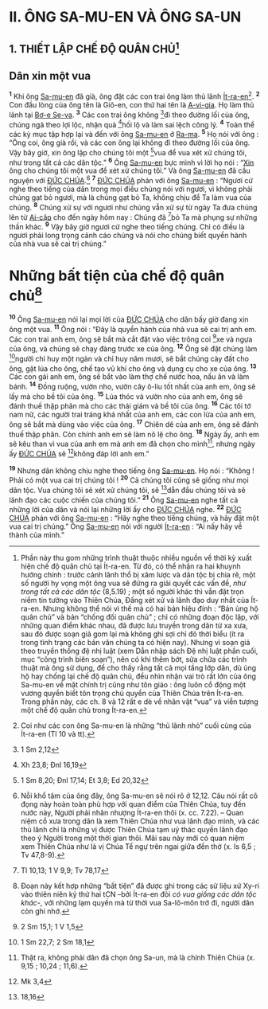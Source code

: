# II. ÔNG SA-MU-EN VÀ ÔNG SA-UN

## 1. THIẾT LẬP CHẾ ĐỘ QUÂN CHỦ[^1-ac15231c-28c0-4cba-9fc6-e6a7ff0e68e6]

## Dân xin một vua
<sup><b>1</b></sup> Khi ông [Sa-mu-en]() đã già, ông đặt các con trai ông làm thủ lãnh [Ít-ra-en]()[^2-ac15231c-28c0-4cba-9fc6-e6a7ff0e68e6]. <sup><b>2</b></sup> Con đầu lòng của ông tên là Giô-en, con thứ hai tên là [A-vi-gia](). Họ làm thủ lãnh tại [Bơ-e Se-va](). <sup><b>3</b></sup> Các con trai ông không [^1@-ac15231c-28c0-4cba-9fc6-e6a7ff0e68e6]đi theo đường lối của ông, chúng ngả theo lợi lộc, nhận quà [^2@-ac15231c-28c0-4cba-9fc6-e6a7ff0e68e6]hối lộ và làm sai lệch công lý. <sup><b>4</b></sup> Toàn thể các kỳ mục tập hợp lại và đến với ông [Sa-mu-en]() ở [Ra-ma](). <sup><b>5</b></sup> Họ nói với ông : “Ông coi, ông già rồi, và các con ông lại không đi theo đường lối của ông. Vậy bây giờ, xin ông lập cho chúng tôi một [^3@-ac15231c-28c0-4cba-9fc6-e6a7ff0e68e6]vua để vua xét xử chúng tôi, như trong tất cả các dân tộc.” <sup><b>6</b></sup> Ông [Sa-mu-en]() bực mình vì lời họ nói : “[Xin]() ông cho chúng tôi một vua để xét xử chúng tôi.” Và ông [Sa-mu-en]() đã cầu nguyện với [ĐỨC CHÚA]().[^3-ac15231c-28c0-4cba-9fc6-e6a7ff0e68e6] <sup><b>7</b></sup> [ĐỨC CHÚA]() phán với ông [Sa-mu-en]() : “Ngươi cứ nghe theo tiếng của dân trong mọi điều chúng nói với ngươi, vì không phải chúng gạt bỏ ngươi, mà là chúng gạt bỏ Ta, không chịu để Ta làm vua của chúng. <sup><b>8</b></sup> Chúng xử sự với ngươi như chúng vẫn xử sự từ ngày Ta đưa chúng lên từ [Ai-cập]() cho đến ngày hôm nay : Chúng đã [^4@-ac15231c-28c0-4cba-9fc6-e6a7ff0e68e6]bỏ Ta mà phụng sự những thần khác. <sup><b>9</b></sup> Vậy bây giờ ngươi cứ nghe theo tiếng chúng. Chỉ có điều là ngươi phải long trọng cảnh cáo chúng và nói cho chúng biết quyền hành của nhà vua sẽ cai trị chúng.”


# Những bất tiện của chế độ quân chủ[^4-ac15231c-28c0-4cba-9fc6-e6a7ff0e68e6]
<sup><b>10</b></sup> Ông [Sa-mu-en]() nói lại mọi lời của [ĐỨC CHÚA]() cho dân bấy giờ đang xin ông một vua. <sup><b>11</b></sup> Ông nói : “Đây là quyền hành của nhà vua sẽ cai trị anh em. Các con trai anh em, ông sẽ bắt mà cắt đặt vào việc trông coi [^5@-ac15231c-28c0-4cba-9fc6-e6a7ff0e68e6]xe và ngựa của ông, và chúng sẽ chạy đàng trước xe của ông. <sup><b>12</b></sup> Ông sẽ đặt chúng làm [^6@-ac15231c-28c0-4cba-9fc6-e6a7ff0e68e6]người chỉ huy một ngàn và chỉ huy năm mươi, sẽ bắt chúng cày đất cho ông, gặt lúa cho ông, chế tạo vũ khí cho ông và dụng cụ cho xe của ông. <sup><b>13</b></sup> Các con gái anh em, ông sẽ bắt vào làm thợ chế nước hoa, nấu ăn và làm bánh. <sup><b>14</b></sup> Đồng ruộng, vườn nho, vườn cây ô-liu tốt nhất của anh em, ông sẽ lấy mà cho bề tôi của ông. <sup><b>15</b></sup> Lúa thóc và vườn nho của anh em, ông sẽ đánh thuế thập phân mà cho các thái giám và bề tôi của ông. <sup><b>16</b></sup> Các tôi tớ nam nữ, các người trai tráng khá nhất của anh em, các con lừa của anh em, ông sẽ bắt mà dùng vào việc của ông. <sup><b>17</b></sup> Chiên dê của anh em, ông sẽ đánh thuế thập phân. Còn chính anh em sẽ làm nô lệ cho ông. <sup><b>18</b></sup> Ngày ấy, anh em sẽ kêu than vì vua của anh em mà anh em đã chọn cho mình[^5-ac15231c-28c0-4cba-9fc6-e6a7ff0e68e6], nhưng ngày ấy [ĐỨC CHÚA]() sẽ [^7@-ac15231c-28c0-4cba-9fc6-e6a7ff0e68e6]không đáp lời anh em.”

<sup><b>19</b></sup> Nhưng dân không chịu nghe theo tiếng ông [Sa-mu-en](). Họ nói : “Không ! Phải có một vua cai trị chúng tôi ! <sup><b>20</b></sup> Cả chúng tôi cũng sẽ giống như mọi dân tộc. Vua chúng tôi sẽ xét xử chúng tôi, sẽ [^8@-ac15231c-28c0-4cba-9fc6-e6a7ff0e68e6]dẫn đầu chúng tôi và sẽ lãnh đạo các cuộc chiến của chúng tôi.” <sup><b>21</b></sup> Ông [Sa-mu-en]() nghe tất cả những lời của dân và nói lại những lời ấy cho [ĐỨC CHÚA]() nghe. <sup><b>22</b></sup> [ĐỨC CHÚA]() phán với ông [Sa-mu-en]() : “Hãy nghe theo tiếng chúng, và hãy đặt một vua cai trị chúng.” Ông [Sa-mu-en]() nói với người [Ít-ra-en]() : “Ai nấy hãy về thành của mình.”

[^1-ac15231c-28c0-4cba-9fc6-e6a7ff0e68e6]: Phần này thu gom những trình thuật thuộc nhiều nguồn về thời kỳ xuất hiện chế độ quân chủ tại Ít-ra-en. Từ đó, có thể nhận ra hai khuynh hướng chính : trước cảnh lãnh thổ bị xâm lược và dân tộc bị chia rẽ, một số người hy vọng một ông vua sẽ đứng ra giải quyết các vấn đề, *như trong tất cả các dân tộc* (8,5.19) ; một số người khác thì vẫn đặt trọn niềm tin tưởng vào Thiên Chúa, Đấng xét xử và lãnh đạo duy nhất của Ít-ra-en. Nhưng không thể nói vì thế mà có hai bản hiệu đính : “Bản ủng hộ quân chủ” và bản “chống đối quân chủ” ; chỉ có những đoạn độc lập, với những quan điểm khác nhau, đã được lưu truyền trong dân từ xa xưa, sau đó được soạn giả gom lại mà không ghi sợi chỉ đỏ thời biểu (ít ra trong tình trạng các bản văn chúng ta có hiện nay). Nhưng vì soạn giả theo truyền thống đệ nhị luật (xem Dẫn nhập sách Đệ nhị luật phần cuối, mục “công trình biên soạn”), nên có khi thêm bớt, sửa chữa các trình thuật mà ông sử dụng, để cho thấy rằng tất cả mọi tầng lớp dân, dù ủng hộ hay chống lại chế độ quân chủ, đều nhìn nhận vai trò rất lớn của ông Sa-mu-en về mặt chính trị cũng như tôn giáo : ông luôn cổ động một vương quyền biết tôn trọng chủ quyền của Thiên Chúa trên Ít-ra-en. Trong phần này, các ch. 8 và 12 rất e dè về nhân vật “vua” và viễn tượng một chế độ quân chủ trong Ít-ra-en.
[^2-ac15231c-28c0-4cba-9fc6-e6a7ff0e68e6]: Coi như các con ông Sa-mu-en là những “thủ lãnh nhỏ” cuối cùng của Ít-ra-en (Tl 10 và tt).
[^3-ac15231c-28c0-4cba-9fc6-e6a7ff0e68e6]: Nỗi khổ tâm của ông đây, ông Sa-mu-en sẽ nói rõ ở 12,12. Câu nói rất cô đọng này hoàn toàn phù hợp với quan điểm của Thiên Chúa, tuy đến nước này, Người phải nhân nhượng Ít-ra-en thôi (x. cc. 7.22). – Quan niệm cổ xưa trong dân là xem Thiên Chúa như vua lãnh đạo mình, và các thủ lãnh chỉ là những vị được Thiên Chúa tạm uỷ thác quyền lãnh đạo theo ý Người trong một thời gian thôi. Mãi sau này mới có quan niệm xem Thiên Chúa như là vị Chúa Tể ngự trên ngai giữa đền thờ (x. Is 6,5 ; Tv 47,8-9).
[^4-ac15231c-28c0-4cba-9fc6-e6a7ff0e68e6]: Đoạn này kết hợp những “bất tiện” đã được ghi trong các sử liệu xứ Xy-ri vào thiên niên kỷ thứ hai tCN –bởi Ít-ra-en đòi *có vua giống các dân tộc khác*-, với những lạm quyền mà từ thời vua Sa-lô-môn trở đi, người dân còn ghi nhớ.
[^5-ac15231c-28c0-4cba-9fc6-e6a7ff0e68e6]: Thật ra, không phải dân đã chọn ông Sa-un, mà là chính Thiên Chúa (x. 9,15 ; 10,24 ; 11,6).
[^1@-ac15231c-28c0-4cba-9fc6-e6a7ff0e68e6]: 1 Sm 2,12
[^2@-ac15231c-28c0-4cba-9fc6-e6a7ff0e68e6]: Xh 23,8; Đnl 16,19
[^3@-ac15231c-28c0-4cba-9fc6-e6a7ff0e68e6]: 1 Sm 8,20; Đnl 17,14; Et 3,8; Ed 20,32
[^4@-ac15231c-28c0-4cba-9fc6-e6a7ff0e68e6]: Tl 10,13; 1 V 9,9; Tv 78,17
[^5@-ac15231c-28c0-4cba-9fc6-e6a7ff0e68e6]: 2 Sm 15,1; 1 V 1,5
[^6@-ac15231c-28c0-4cba-9fc6-e6a7ff0e68e6]: 1 Sm 22,7; 2 Sm 18,1
[^7@-ac15231c-28c0-4cba-9fc6-e6a7ff0e68e6]: Mk 3,4
[^8@-ac15231c-28c0-4cba-9fc6-e6a7ff0e68e6]: 18,16